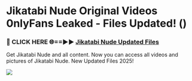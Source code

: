 # Jikatabi Nude Original Videos 0nlyFans Leaked - Files Updated! ()

<h3>🔴 CLICK HERE 🌐==►► <a href="https://tinyurl.com/2p9ay9w9" rel="nofollow">Jikatabi Nude Updated Files</a></h3>

Get Jikatabi Nude and all content. Now you can access all videos and pictures of Jikatabi Nude. New Updated Files 2025!

[![](https://i.imgur.com/KQgVmj3.gif)](https://tinyurl.com/2p9ay9w9)
